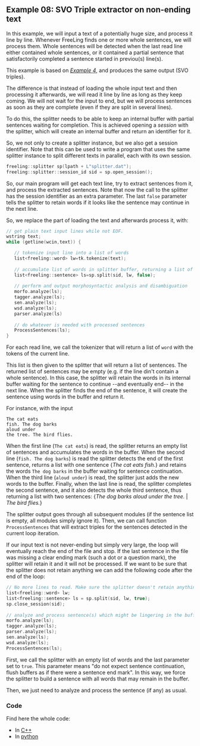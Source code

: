 
## Example 08: SVO Triple extractor on non-ending text

  In this example, we will input a text of a potentially huge size, and process it line by line. 
  Whenever FreeLing finds one or more whole sentences, we will process them.
  Whole sentences will be detected when the last read line either contained whole sentences, or it contained a partial sentence that satisfactorily completed a sentence started in previou(s) line(s).

 This example is based on [*Example 4*](./example04.md), and produces the same output (SVO triples).

 The difference is that instead of loading the whole input text and then processing it afterwards, we will read it line by line as long as they keep coming. We will not wait for the input to end, but we will process sentences as soon as they are complete (even if they are split in several lines).

 To do this, the splitter needs to be able to keep an internal buffer with partial sentences waiting for completion.
This is achieved opening a *session* with the splitter, which will create an internal buffer and return an identifier for it.

So, we not only to create a splitter instance, but we also get a session identifier. Note that this can be used to write a program that uses the same splitter instance to split different texts in parallel, each with its own session.

```C++
freeling::splitter sp(lpath + L"splitter.dat");
freeling::splitter::session_id sid = sp.open_session();
```

So, our main program will get each text line, try to extract sentences from it, and process the extracted sentences.
Note that now the call to the splitter has the session identifier as an extra parameter.
The last `false` parameter tells the splitter to retain words if it looks like the sentence may continue in the next line.

So, we replace the part of loading the text and afterwards process it, with:
```C++
// get plain text input lines while not EOF.
wstring text;
while (getline(wcin,text)) {

   // tokenize input line into a list of words
   list<freeling::word> lw=tk.tokenize(text);
    
   // accumulate list of words in splitter buffer, returning a list of sentences.
   list<freeling::sentence> ls=sp.split(sid, lw, false);
    
   // perform and output morphosyntactic analysis and disambiguation
   morfo.analyze(ls);
   tagger.analyze(ls);
   sen.analyze(ls);
   wsd.analyze(ls);
   parser.analyze(ls)
 
   // do whatever is needed with processed sentences   
   ProcessSentences(ls);
}
```

For each read line, we call the tokenizer that will return a list of `word` with the tokens of the current line.

This list is then given to the splitter that will return a list of sentences. 
The returned list of sentences may be empty (e.g. if the line din't contain a whole sentence). In this case, the splitter will retain the words in its internal buffer waiting for the sentence to continue --and eventually end-- in the next line.
When the splitter finds the end of the sentence, it will create the sentence using words in the buffer and return it.

For instance, with the input
```
The cat eats
fish. The dog barks
aloud under
the tree. The bird flies.
```

When the first line (`The cat eats`) is read, the splitter returns an empty list of sentences and accumulates the words in the buffer.
When the second line (`fish. The dog barks`) is read the splitter detects the end of the first sentence, returns a list with one sentence {*The cat eats fish.*} and retains the words `The dog barks` in the buffer waiting for sentence continuation. 
When the third line (`aloud under`) is read, the splitter just adds the new words to the buffer.
Finally, when the last line is read, the splitter completes the second sentence, and it also detects the whole third sentence, thus returning a list with two sentences: {*The dog barks aloud under the tree.* | *The bird flies.*}

The splitter output goes through all subsequent modules (if the sentence list is empty, all modules simply ignore it). 
Then, we can call function `ProcessSentences` that will extract triples for the sentences detected in the current loop iteration.

If our input text is not never-ending but simply very large, the loop will eventually reach the end of the file and stop.
If the last sentence in the file was missing a clear ending mark (such a dot or a question mark), the splitter will retain it and it will not be processed.
If we want to be sure that the splitter does not retain anything we can add the following code after the end of the loop:

```C++
// No more lines to read. Make sure the splitter doesn't retain anything  
list<freeling::word> lw; 
list<freeling::sentence> ls = sp.split(sid, lw, true);
sp.close_session(sid);
 
// analyze and process sentence(s) which might be lingering in the buffer, if any.
morfo.analyze(ls);
tagger.analyze(ls);
parser.analyze(ls);
sen.analyze(ls);
wsd.analyze(ls);
ProcessSentences(ls); 
```

First, we call the splitter with an empty list of words and the last parameter set to `true`. 
This parameter means "do not expect sentence continuation, flush buffers as if there were a sentence end mark". 
In this way, we force the splitter to build a sentence with all words that may remain in the buffer.

Then, we just need to analyze and process the sentence (if any) as usual.


### Code

Find here the whole code:
  - In [C++](./code/example08.cc.md)
  - In [python](./code/example08.py.md)

